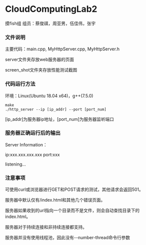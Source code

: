 # CloudComputingLab2

摸fish组  组员：蔡俊祺，周亚男，伍佳伟，张宇

### 文件说明

主要代码：main.cpp, MyHttpServer.cpp, MyHttpServer.h

server文件夹存放web服务器的页面

screen_shot文件夹存放性能测试截图



### 代码运行方法

环境：Linux(Ubuntu 18.04 x64)，g++(7.5.0)

```
make
./http_server --ip [ip_addr] --port [port_num]
```

[ip_addr]为服务器ip地址，[port_num]为服务器监听端口



### 服务器正确运行后的输出

Server Information：

ip:xxx.xxx.xxx.xxx  port:xxx

listening...



### 注意事项

可使用curl或浏览器进行GET和POST请求的测试，其他请求会返回501。

服务器中默认仅有/index.html和其他几个错误页面。

服务器如果收到的url指向一个目录而不是文件，则会自动查找目录下的index.html。

服务器对于持续连接和非持续连接都支持。

服务器并没有使用线程池，因此没有--number-thread命令行参数

